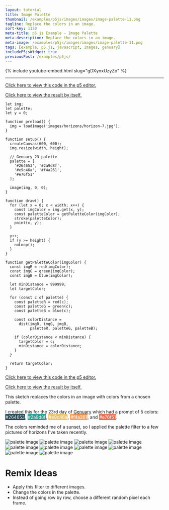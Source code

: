 ```yaml
---
layout: tutorial
title: Image Palette
thumbnail: /examples/p5js/images/images/image-palette-11.png
tagline: Replace the colors in an image.
sort-key: 1120
meta-title: p5.js Example - Image Palette
meta-description: Replace the colors in an image.
meta-image: /examples/p5js/images/images/image-palette-11.png
tags: [example, p5.js, javascript, images, genuary]
includeP5jsWidget: true
previousPost: /examples/p5js/
---
```


{% include youtube-embed.html slug="gDXynxUzyZo" %}

---

[Click here to view this code in the p5 editor.](https://editor.p5js.org/KevinWorkman/sketches/mrAk5h1g2)

[Click here to view the result by itself.](https://editor.p5js.org/KevinWorkman/present/mrAk5h1g2)

```
let img;
let palette;
let y = 0;

function preload() {
  img = loadImage('images/horizons/horizon-7.jpg');
}

function setup() {
  createCanvas(600, 600);
  img.resize(width, height);

  // Genuary 23 palette
  palette = [
    '#264653', '#2a9d8f',
    '#e9c46a', '#f4a261',
    '#e76f51'
  ];

  image(img, 0, 0);
}

function draw() {
  for (let x = 0; x < width; x++) {
    const imgColor = img.get(x, y);
    const paletteColor = getPaletteColor(imgColor);
    stroke(paletteColor);
    point(x, y);
  }

  y++;
  if (y >= height) {
    noLoop();
  }
}

function getPaletteColor(imgColor) {
  const imgR = red(imgColor);
  const imgG = green(imgColor);
  const imgB = blue(imgColor);

  let minDistance = 999999;
  let targetColor;

  for (const c of palette) {
    const paletteR = red(c);
    const paletteG = green(c);
    const paletteB = blue(c);

    const colorDistance =
      dist(imgR, imgG, imgB,
           paletteR, paletteG, paletteB);

    if (colorDistance < minDistance) {
      targetColor = c;
      minDistance = colorDistance;
    }
  }

  return targetColor;
}
```

[Click here to view this code in the p5 editor.](https://editor.p5js.org/KevinWorkman/sketches/mrAk5h1g2)

[Click here to view the result by itself.](https://editor.p5js.org/KevinWorkman/present/mrAk5h1g2)

This sketch replaces the colors in an image with colors from a chosen palette.

I created this for the 23rd day of [Genuary](https://genuary2021.github.io/) which had a prompt of 5 colors:
<span style="padding: 1px; color:white; background:#264653">#264653</span>,
<span style="padding: 1px; color:white; background:#2a9d8f">#2a9d8f</span>,
<span style="padding: 1px; color:white; background:#e9c46a">#e9c46a</span>,
<span style="padding: 1px; color:white; background:#f4a261">#f4a261</span>, and
<span style="padding: 1px; color:white; background:#e76f51">#e76f51</span>.

The colors reminded me of a sunset, so I applied the palette filter to a few pictures of horizons I've taken recently.

![palette image](/examples/p5js/images/images/image-palette-1.gif)
![palette image](/examples/p5js/images/images/image-palette-2.gif)
![palette image](/examples/p5js/images/images/image-palette-3.gif)
![palette image](/examples/p5js/images/images/image-palette-4.gif)
![palette image](/examples/p5js/images/images/image-palette-5.gif)
![palette image](/examples/p5js/images/images/image-palette-6.gif)
![palette image](/examples/p5js/images/images/image-palette-7.gif)
![palette image](/examples/p5js/images/images/image-palette-8.gif)
![palette image](/examples/p5js/images/images/image-palette-9.gif)
![palette image](/examples/p5js/images/images/image-palette-10.gif)

# Remix Ideas

- Apply this filter to different images.
- Change the colors in the palette.
- Instead of going row by row, choose a different random pixel each frame.
